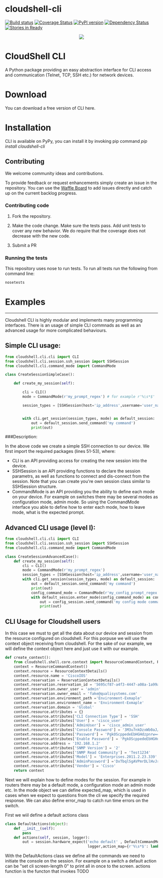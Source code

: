 # cloudshell-cli
[![Build status](https://travis-ci.org/QualiSystems/cloudshell-cli.svg?branch=master)](https://travis-ci.org/QualiSystems/cloudshell-cli)
[![Coverage Status](https://coveralls.io/repos/github/QualiSystems/cloudshell-cli/badge.svg?branch=master)](https://coveralls.io/github/QualiSystems/cloudshell-cli?branch=master)
[![PyPI version](https://badge.fury.io/py/cloudshell-cli.svg)](https://badge.fury.io/py/cloudshell-cli)
[![Dependency Status](https://dependencyci.com/github/QualiSystems/cloudshell-cli/badge)](https://dependencyci.com/github/QualiSystems/cloudshell-cli)
[![Stories in Ready](https://badge.waffle.io/QualiSystems/cloudshell-cli.svg?label=ready&title=Ready)](http://waffle.io/QualiSystems/cloudshell-cli)

<p align="center">
<img src="https://github.com/QualiSystems/devguide_source/raw/master/logo.png"></img>
</p>

# CloudShell CLI
A Python package providing an easy abstraction interface for CLI access and communication (Telnet, TCP, SSH etc.) for network devices.

# Download
You can download a free version of CLI here. 

# Installation
CLI is available on PyPy, you can install it by invoking pip command _pip install cloudshell-cli_

## Contributing 

We welcome community ideas and contributions. 

To provide feedback or request enhancements simply create an issue in the repository. 
You can use the [Waffle Board](https://waffle.io/QualiSystems/cloudshell-cli) to add issues directly and catch up on the current backlog progress.

### Contributing code

1. Fork the repository. 

2. Make the code change. Make sure the tests pass. Add unit tests to cover any new behavior. We do require that the coverage does not decrease with the new code.

3. Submit a PR 

### Running the tests

This repository uses nose to run tests. To run all tests run the following from command line:

```Bash
nosetests
```

# Examples
-------------------------------------------------------------------------------------------------------------------

Cloudshell CLI is highly modular and implements many programming interfaces. There is an usage of simple CLI commnads as well as an advanced usage for more complicated behaviours. 

## Simple CLI usage:
```python
from cloudshell.cli.cli import CLI
from cloudshell.cli.session.ssh_session import SSHSession
from cloudshell.cli.command_mode import CommandMode

class CreateSessionSimpleCase():

    def create_my_session(self):

        cli = CLI()
        mode = CommandMode(r'my_prompt_regex') # for example r'%\s*$'

        session_types = [SSHSession(host='ip_address',username='user_name',password='password')]


        with cli.get_session(session_types, mode) as default_session:
            out = default_session.send_command('my command')
            print(out)

```
###Description:

In the above code we create a simple SSH connection to our device. We first import the required packages (lines 51-53), where:
- CLI is an API providing access for creating the new session into the device. 
- SSHSession is an API providing functions to declare the session parametrs, as well as functions to connect and dis-connect from the session. Note that you can create you're own session class similar to SSHSession structure.
- CommandMode is an API providing you the ability to define each mode on your device. For example on switches there may be several modes as configuration mode, admin mode. So using the CommandMode interface you able to define how to enter each mode, how to leave mode, what is the expected prompt.

## Advanced CLI usage (level I):
```python
from cloudshell.cli.cli import CLI
from cloudshell.cli.session.ssh_session import SSHSession
from cloudshell.cli.command_mode import CommandMode

class CreateSessionAdvancedCase():
    def create_my_session(self):
        cli = CLI()
        mode = CommandMode(r'my_prompt_regex')
        session_types = [SSHSession(host='ip_address',username='user_name',password='password')]
        with cli.get_session(session_types, mode) as default_session:
            out = default_session.send_command('my command')
            print(out)
            config_command_mode = CommandMode(r'my_config_prompt_regex')
            with default_session.enter_mode(config_command_mode) as config_session:
                out = config_session.send_command('my config mode command')
                print(out)
```
## CLI Usage for Cloudshell users
In this case we must to get all the data about our device and session from the resource configured on cloudshell. For this porpuse we will use the context object receiving from cloudshell. 
For the sake of our example, we will define the context object here and just use it with our example.
```python
def create_context():
    from cloudshell.shell.core.context import ResourceCommandContext, ResourceContextDetails, ReservationContextDetails
    context = ResourceCommandContext()
    context.resource = ResourceContextDetails()
    context.resource.name = 'CiscoIOS'
    context.reservation = ReservationContextDetails()
    context.reservation.reservation_id = '5695cf87-a4f3-4447-a08a-1a99a936010e'
    context.reservation.owner_user = 'admin'
    context.reservation.owner_email = 'fake@qualisystems.com'
    context.reservation.environment_path ='Environment-Exmaple'
    context.reservation.environment_name = 'Environment-Exmaple'
    context.reservation.domain = 'Global'
    context.resource.attributes = {}
    context.resource.attributes['CLI Connection Type'] = 'SSH'
    context.resource.attributes['User'] = 'cisco_user'
    context.resource.attributes['AdminUser'] = 'cisco_admin_user'
    context.resource.attributes['Console Password'] = '3M3u7nkDzxWb0aJ/IZYeWw=='
    context.resource.attributes['Password'] = 'PgkOScppedeEbHGHdzpnrw=='
    context.resource.attributes['Enable Password'] = 'PgkOScppedeEbHGHdzpnrw=='
    context.resource.address = '192.168.1.2'
    context.resource.attributes['SNMP Version'] = '2'
    context.resource.attributes['SNMP Read Community'] = 'Test1234'
    context.resource.attributes['Model'] = 'Enterprises.2011.2.23.339'
    context.resource.attributes['AdminPassword'] ='DxTbqlSgAVPmrDLlHvJrsA=='
    context.resource.attributes['Vendor'] = 'Cisco'
    return context
```

Next we will explain how to define modes for the session. For example in routers there may be a default mode, a configuration mode an admin mode etc.
In the mode object we can define expected_map, which is used in cases when we expect to questions from the cli we specify the required response. We can also define error_map to catch run time errors on the switch.

First we wiil define a default actions class 
```python
class DefaultActions(object):
    def __init__(self):
        pass
    def actions(self, session, logger):
        out = session.hardware_expect('echo default' , DefaultCommandMode.PROMPT,
                                      logger,action_map={r'%\s*$': lambda session, logger: session.send_line('cli', logger)})
```

With the DefaultActions class we define all the commands we need to initiate the console on the session. For example on a switch a default action can be "set cli screen-length 0" to print all in once to the screen.
actions function is the functon that invokes TODO
